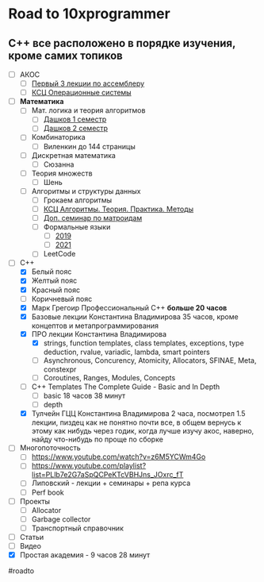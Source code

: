 # Road to 10xprogrammer
## C++ все расположено в порядке изучения, кроме самих топиков
* [ ] АКОС
	* [ ] [Первый 3 лекции по ассемблеру](https://www.youtube.com/playlist?list=PLd7QXkfmSY7a2zw_PVPn7vKs9F9BG6Pd4)
	* [ ] [КСЦ Операционные системы](https://stepik.org/course/1780/syllabus)  
* [ ] **Математика**  
    * [ ] Мат. логика  и теория алгоритмов  
        * [ ] [Дашков 1 семестр](https://www.youtube.com/playlist?list=PL4_hYwCyhAvb4c-Z43ppdKwC1hWX6hOYi)  
        * [ ] [Дашков 2 семестр](https://www.youtube.com/playlist?list=PL4_hYwCyhAvYJx5swFZ7-ZDJV9LhLIdqD)  
    * [ ] Комбинаторика  
        * [ ] Виленкин до 144 страницы  
    * [ ] Дискретная математика  
        * [ ] Сюзанна
    * [ ] Теория множеств
        * [ ] Шень
    * [ ] Алгоритмы и структуры данных  
        * [ ] Грокаем алгоритмы  
        * [ ] [КСЦ Алгоритмы. Теория. Практика. Методы](https://stepik.org/course/217/syllabus)  
        * [ ] [Доп. семинар по матроидам](https://www.youtube.com/watch?v=F7B4sYnLm5I)  
        * [ ] Формальные языки
            * [ ] [2019](https://www.youtube.com/playlist?list=PL4_hYwCyhAvbl7pkWGbeOjWyU-z7hDnlb)  
            * [ ] [2021](https://www.youtube.com/playlist?list=PL4_hYwCyhAvYkVw2wY5Ax6Mq79vBGbze3)
        * [ ] LeetCode  
* [ ] C++  
    * [x] Белый пояс  
    * [x] Желтый пояс  
    * [x] Красный пояс  
    * [ ] Коричневый пояс  
    * [x] Марк Грегоир Профессиональный C++ **больше 20 часов**  
    * [x] Базовые лекции Константина Владимирова 35 часов, кроме концептов и метапрограммирования
    * [x] ПРО лекции Константина Владимирова
        * [x] strings, function templates, class templates, exceptions, type deduction, rvalue, variadic, lambda, smart pointers
        * [ ] Asynchronous, Concurency, Atomicity, Allocators, SFINAE, Meta, constexpr
        * [ ] Coroutines, Ranges, Modules, Concepts
    * [ ] C++ Templates The Complete Guide - Basic and In Depth  
        * [ ] basic 18 часов 38 минут
        * [ ] depth
    * [x] Тулчейн ГЦЦ Константина Владимирова  2 часа, посмотрел 1.5 лекции, пиздец как не понятно почти все, в общем вернусь к этому как нибудь через годик, когда лучше изучу акос, наверно, найду что-нибудь по проще по сборке
* [ ] Многопоточность  
    * [ ] https://www.youtube.com/watch?v=z6M5YCWm4Go
    * [ ] https://www.youtube.com/playlist?list=PLlb7e2G7aSpQCPeKTcVBHJns_JOxrc_fT
    * [ ] Липовский - лекции + семинары + репа курса  
    * [ ] Perf book  
* [ ] Проекты
	* [ ] Allocator
	* [ ] Garbage collector
	* [ ] Транспортный справочник
* [ ] Статьи
* [ ] Видео
* [x] Простая академия - 9 часов 28 минут

#roadto